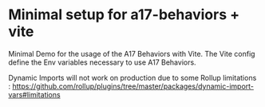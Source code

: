 # Minimal setup for a17-behaviors + vite

Minimal Demo for the usage of the A17 Behaviors with Vite.
The Vite config define the Env variables necessary to use A17 Behaviors.

Dynamic Imports will not work on production due to some Rollup limitations : https://github.com/rollup/plugins/tree/master/packages/dynamic-import-vars#limitations
